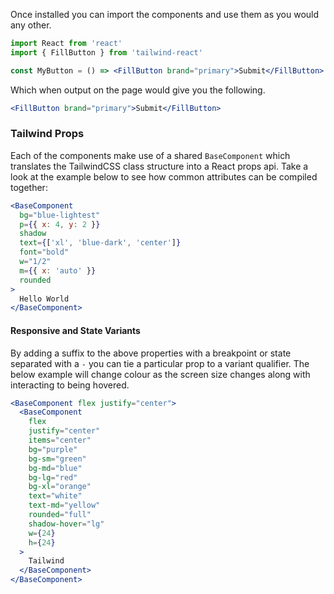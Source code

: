 Once installed you can import the components and use them as you would any other.

```jsx static
import React from 'react'
import { FillButton } from 'tailwind-react'

const MyButton = () => <FillButton brand="primary">Submit</FillButton>
```

Which when output on the page would give you the following.

```jsx
<FillButton brand="primary">Submit</FillButton>
```

### Tailwind Props

Each of the components make use of a shared `BaseComponent` which translates the TailwindCSS class structure into a React props api. Take a look at the example below to see how common attributes can be compiled together:

```jsx
<BaseComponent
  bg="blue-lightest"
  p={{ x: 4, y: 2 }}
  shadow
  text={['xl', 'blue-dark', 'center']}
  font="bold"
  w="1/2"
  m={{ x: 'auto' }}
  rounded
>
  Hello World
</BaseComponent>
```

#### Responsive and State Variants

By adding a suffix to the above properties with a breakpoint or state separated with a `-` you can tie a particular prop to a variant qualifier. The below example will change colour as the screen size changes along with interacting to being hovered.

```jsx
<BaseComponent flex justify="center">
  <BaseComponent
    flex
    justify="center"
    items="center"
    bg="purple"
    bg-sm="green"
    bg-md="blue"
    bg-lg="red"
    bg-xl="orange"
    text="white"
    text-md="yellow"
    rounded="full"
    shadow-hover="lg"
    w={24}
    h={24}
  >
    Tailwind
  </BaseComponent>
</BaseComponent>
```
